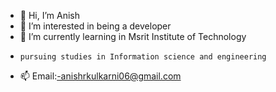 - 👋 Hi, I’m Anish
- 👀 I’m interested in being a developer
- 🌱 I’m currently learning in Msrit Institute of Technology
-     pursuing studies in Information science and engineering
- 📫 Email:-anishrkulkarni06@gmail.com



<!---
Anish0611/Anish0611 is a ✨ special ✨ repository because its `README.md` (this file) appears on your GitHub profile.
You can click the Preview link to take a look at your changes.
--->

